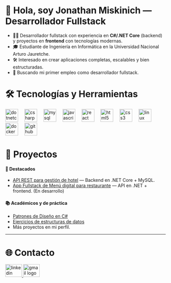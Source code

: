 <h1>👋 Hola, soy Jonathan Miskinich — Desarrollador Fullstack</h1>

- 👨‍💻 Desarrollador fullstack con experiencia en **C#/.NET Core** (backend) y proyectos en **frontend** con tecnologías modernas.<br>
- 🎓 Estudiante de Ingeniería en Informática en la Universidad Nacional Arturo Jauretche.<br>
- 🛠️ Interesado en crear aplicaciones completas, escalables y bien estructuradas.<br>
- 💼 Buscando mi primer empleo como desarrollador fullstack.<br>

<h1>🛠️ Tecnologías y Herramientas</h1>

<div align="left">
  <!-- Backend -->
  <img src="https://cdn.jsdelivr.net/gh/devicons/devicon/icons/dotnetcore/dotnetcore-original.svg" height="40" alt="dotnetcore logo" />
  <img width="12" />
  <img src="https://cdn.jsdelivr.net/gh/devicons/devicon/icons/csharp/csharp-original.svg" height="40" alt="csharp logo" />
  <img width="12" />
  <img src="https://cdn.jsdelivr.net/gh/devicons/devicon/icons/mysql/mysql-original.svg" height="40" alt="mysql logo" />
  <img width="12" />

  <!-- Frontend -->
  <img src="https://cdn.jsdelivr.net/gh/devicons/devicon/icons/javascript/javascript-original.svg" height="40" alt="javascript logo" />
  <img width="12" />
  <img src="https://cdn.jsdelivr.net/gh/devicons/devicon/icons/react/react-original.svg" height="40" alt="react logo" />
  <img width="12" />
  <img src="https://cdn.jsdelivr.net/gh/devicons/devicon/icons/html5/html5-original.svg" height="40" alt="html5 logo" />
  <img width="12" />
  <img src="https://cdn.jsdelivr.net/gh/devicons/devicon/icons/css3/css3-original.svg" height="40" alt="css3 logo" />
  <img width="12" />

  <!-- DevOps / Entorno -->
  <img src="https://cdn.jsdelivr.net/gh/devicons/devicon/icons/linux/linux-original.svg" height="40" alt="linux logo" />
  <img width="12" />
  <img src="https://cdn.jsdelivr.net/gh/devicons/devicon/icons/docker/docker-original.svg" height="40" alt="docker logo" />
  <img width="12" />
  <img src="https://cdn.jsdelivr.net/gh/devicons/devicon/icons/github/github-original.svg" height="40" alt="github logo" />
</div>

###

<h1>🚀 Proyectos</h1>

#### 🌟 Destacados
- [API REST para gestión de hotel](https://github.com/JonathanMiskinich/API-Gestion-Hotel) — Backend en .NET Core + MySQL.  
- [App Fullstack de Menú digital para restaurante](https://github.com/JonathanMiskinich/api-rest-menu-digital.git) — API en .NET + frontend. (En desarrollo)  

#### 📚 Académicos y de práctica
- [Patrones de Diseño en C#](https://github.com/JonathanMiskinich/MetodologiaProgramacion)  
- [Ejercicios de estructuras de datos](#)  
- Más proyectos en mi perfil.  

---

<h1>🌐 Contacto</h1>

<div align="left">
  <a href="https://www.linkedin.com/in/jonathan-miskinich-78ab5b261" target="_blank">
    <img src="https://raw.githubusercontent.com/maurodesouza/profile-readme-generator/master/src/assets/icons/social/linkedin/default.svg" width="52" height="40" alt="linkedin logo" />
  </a>
  <a href="mailto:miskinich.jobs.jonathan@gmail.com">
    <img src="https://raw.githubusercontent.com/maurodesouza/profile-readme-generator/master/src/assets/icons/social/gmail/default.svg" width="52" height="40" alt="gmail logo" />
  </a>
</div>
